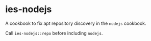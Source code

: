 # ies-nodejs

A cookbook to fix apt repository discovery in the `nodejs` cookbook.

Call `ies-nodejs::repo` before including `nodejs`.
